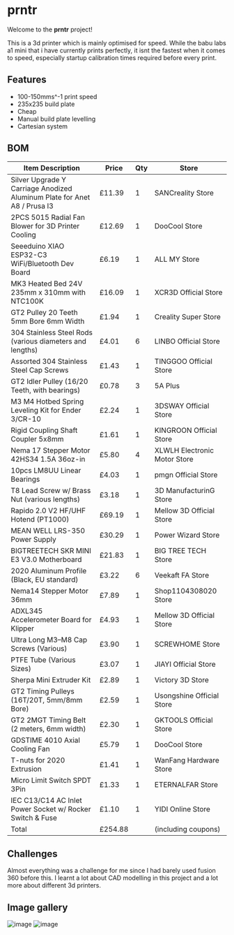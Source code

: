 # prntr
Welcome to the **prntr** project!

This is a 3d printer which is mainly optimised for speed. While the babu labs a1 mini that i have currently prints perfectly, it isnt the fastest when it comes to speed, especially startup calibration times required before every print.
## Features
- 100-150mms^-1 print speed
- 235x235 build plate
- Cheap
- Manual build plate levelling
- Cartesian system

## BOM
| Item Description                                                                                          | Price   | Qty | Store                        |
|-----------------------------------------------------------------------------------------------------------|---------|-----|------------------------------|
| Silver Upgrade Y Carriage Anodized Aluminum Plate for Anet A8 / Prusa I3                                  | £11.39  | 1   | SANCreality Store           |
| 2PCS 5015 Radial Fan Blower for 3D Printer Cooling                                                        | £12.69  | 1   | DooCool Store               |
| Seeeduino XIAO ESP32-C3 WiFi/Bluetooth Dev Board                                                          | £6.19   | 1   | ALL MY Store                |
| MK3 Heated Bed 24V 235mm x 310mm with NTC100K                                                             | £16.09  | 1   | XCR3D Official Store        |
| GT2 Pulley 20 Teeth 5mm Bore 6mm Width                                                                    | £1.94   | 1   | Creality Super Store        |
| 304 Stainless Steel Rods (various diameters and lengths)                                                  | £4.01   | 6   | LINBO Official Store        |
| Assorted 304 Stainless Steel Cap Screws                                                                   | £1.43   | 1   | TINGGOO Official Store      |
| GT2 Idler Pulley (16/20 Teeth, with bearings)                                                             | £0.78   | 3   | 5A Plus                     |
| M3 M4 Hotbed Spring Leveling Kit for Ender 3/CR-10                                                        | £2.24   | 1   | 3DSWAY Official Store       |
| Rigid Coupling Shaft Coupler 5x8mm                                                                        | £1.61   | 1   | KINGROON Official Store     |
| Nema 17 Stepper Motor 42HS34 1.5A 36oz-in                                                                 | £5.80   | 4   | XLWLH Electronic Motor Store|
| 10pcs LM8UU Linear Bearings                                                                               | £4.03   | 1   | pmgn Official Store         |
| T8 Lead Screw w/ Brass Nut (various lengths)                                                              | £3.18   | 1   | 3D ManufacturinG Store      |
| Rapido 2.0 V2 HF/UHF Hotend (PT1000)                                                                      | £69.19  | 1   | Mellow 3D Official Store    |
| MEAN WELL LRS-350 Power Supply                                                                            | £30.29  | 1   | Power Wizard Store          |
| BIGTREETECH SKR MINI E3 V3.0 Motherboard                                                                  | £21.83  | 1   | BIG TREE TECH Store         |
| 2020 Aluminum Profile (Black, EU standard)                                                                | £3.22   | 6   | Veekaft FA Store            |
| Nema14 Stepper Motor 36mm                                                                                 | £7.89   | 1   | Shop1104308020 Store        |
| ADXL345 Accelerometer Board for Klipper                                                                   | £4.93   | 1   | Mellow 3D Official Store    |
| Ultra Long M3–M8 Cap Screws (Various)                                                                     | £3.90   | 1   | SCREWHOME Store             |
| PTFE Tube (Various Sizes)                                                                                 | £3.07   | 1   | JIAYI Official Store        |
| Sherpa Mini Extruder Kit                                                                                  | £2.89   | 1   | Victory 3D Store            |
| GT2 Timing Pulleys (16T/20T, 5mm/8mm Bore)                                                                 | £2.59   | 1   | Usongshine Official Store   |
| GT2 2MGT Timing Belt (2 meters, 6mm width)                                                                | £2.30   | 1   | GKTOOLS Official Store      |
| GDSTIME 4010 Axial Cooling Fan                                                                            | £5.79   | 1   | DooCool Store               |
| T-nuts for 2020 Extrusion                                                                                 | £1.41   | 1   | WanFang Hardware Store      |
| Micro Limit Switch SPDT 3Pin                                                                              | £1.33   | 1   | ETERNALFAR Store            |
| IEC C13/C14 AC Inlet Power Socket w/ Rocker Switch & Fuse                                                 | £1.10   | 1   | YIDI Online Store           |
| Total                                                                                                     | £254.88 |     | (including coupons)
## Challenges
Almost everything was a challenge for me since I had barely used fusion 360 before this. I learnt a lot about CAD modelling in this project and a lot more about different 3d printers.

## Image gallery
![image](https://github.com/user-attachments/assets/990f8b11-b3b1-4eb3-9fb6-639b7fd9dc31)
![image](https://github.com/user-attachments/assets/c34b480d-20a1-4196-b752-dea7ccd0b09a)
